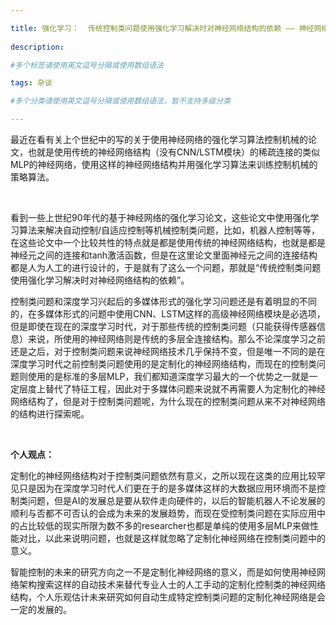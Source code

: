 ```yaml
---

title: 强化学习：  传统控制类问题使用强化学习解决时对神经网络结构的依赖 —— 神经网络结构对控制类问题的影响
 
description: 

#多个标签请使用英文逗号分隔或使用数组语法

tags: 杂谈

#多个分类请使用英文逗号分隔或使用数组语法，暂不支持多级分类

---
```


最近在看有关上个世纪中的写的关于使用神经网络的强化学习算法控制机械的论文，也就是使用传统的神经网络结构（没有CNN/LSTM模块）的稀疏连接的类似MLP的神经网络，使用这样的神经网络结构并用强化学习算法来训练控制机械的策略算法。



<br/>

看到一些上世纪90年代的基于神经网络的强化学习论文，这些论文中使用强化学习算法来解决自动控制/自适应控制等机械控制类问题，比如，机器人控制等等，在这些论文中一个比较共性的特点就是都是使用传统的神经网络结构，也就是都是神经元之间的连接和tanh激活函数，但是在这里论文里面神经元之间的连接结构都是人为人工的进行设计的，于是就有了这么一个问题，那就是“传统控制类问题使用强化学习解决时对神经网络结构的依赖”。



控制类问题和深度学习兴起后的多媒体形式的强化学习问题还是有着明显的不同的，在多媒体形式的问题中使用CNN、LSTM这样的高级神经网络模块是必选项，但是即使在现在的深度学习时代，对于那些传统的控制类问题（只能获得传感器信息）来说，所使用的神经网络则是传统的多层全连接结构。那么不论深度学习之前还是之后，对于控制类问题来说神经网络技术几乎保持不变，但是唯一不同的是在深度学习时代之前控制类问题使用的是定制化的神经网络结构，而现在的控制类问题则使用的是标准的多层MLP，我们都知道深度学习最大的一个优势之一就是一定层度上替代了特征工程，因此对于多媒体问题来说就不再需要人为定制化的神经网络结构了，但是对于控制类问题呢，为什么现在的控制类问题从来不对神经网络的结构进行探索呢。



<br/>

**个人观点：**

定制化的神经网络结构对于控制类问题依然有意义，之所以现在这类的应用比较罕见只是因为在深度学习时代人们更在于的是多媒体这样的大数据应用环境而不是控制类问题，但是AI的发展总是要从软件走向硬件的，以后的智能机器人不论发展的顺利与否都不可否认的会成为未来的发展趋势，而现在受控制类问题在实际应用中的占比较低的现实所限为数不多的researcher也都是单纯的使用多层MLP来做性能对比，以此来说明问题，也就是这样就忽略了定制化神经网络在控制类问题中的意义。



智能控制的未来的研究方向之一不是定制化神经网络的意义，而是如何使用神经网络架构搜索这样的自动技术来替代专业人士的人工手动的定制化控制类的神经网络结构，个人乐观估计未来研究如何自动生成特定控制类问题的定制化神经网络是会一定的发展的。

<br/>